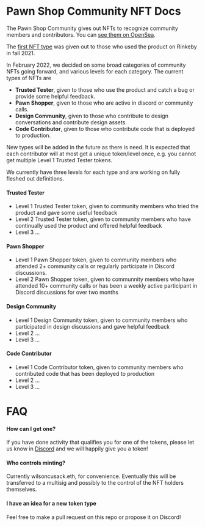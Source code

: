 # Pawn Shop Community NFT Docs
The Pawn Shop Community gives out NFTs to recognize community members and contributors. You can [see them on OpenSea](https://opensea.io/collection/nft-pawn-shop-community-nfts).

The [first NFT type](https://opensea.io/assets/0xb9a069f85d51cc5cf23e910d1a5fd69744e926f1/1) was given out to those who used the product on Rinkeby in fall 2021. 

In February 2022, we decided on some broad categories of community NFTs going forward, and various levels for each category. The current types of NFTs are 
- **Trusted Tester**, given to those who use the product and catch a bug or provide some helpful feedback.
- **Pawn Shopper**, given to those who are active in discord or community calls.
- **Design Community**, given to those who contribute to design conversations and contribute design assets.
- **Code Contributor**, given to those who contribute code that is deployed to production.

New types will be added in the future as there is need. It is expected that each contributor will at most get a unique token/level once, e.g. you cannot get multiple Level 1 Trusted Tester tokens.

We currently have three levels for each type and are working on fully fleshed out definitions. 

#### Trusted Tester
- Level 1 Trusted Tester token, given to community members who tried the product and gave some useful feedback
- Level 2 Trusted Tester token, given to community members who have continually used the product and offered helpful feedback
- Level 3 ...

#### Pawn Shopper
- Level 1 Pawn Shopper token, given to community members who attended 2+ community calls or regularly participate in Discord discussions.
- Level 2 Pawn Shopper token, given to communnity members who have attended 10+ community calls or has been a weekly active participant in Discord discussions for over two months

#### Design Community
- Level 1 Design Community token, given to community members who participated in design discussions and gave helpful feedback
- Level 2 ...
- Level 3 ...

#### Code Contributor
- Level 1 Code Contributor token, given to community members who contributed code that has been deployed to production
- Level 2 ...
- Level 3 ...

# FAQ

#### How can I get one?
If you have done activity that qualifies you for one of the tokens, please let us know in [Discord](https://discord.gg/kY84MkKwmk) and we will happily give you a token!

#### Who controls minting? 
Currently wilsoncusack.eth, for convenience. Eventually this will be transferred to a multisig and possibly to the control of the NFT holders themselves. 

#### I have an idea for a new token type
Feel free to make a pull request on this repo or propose it on Discord! 
